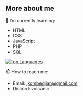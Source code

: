 ## More about me

🌱 I’m currently learning:
- HTML
- CSS
- JavaScript
- PHP
- SQL
<p>
<a href="https://github.com/anuraghazra/github-readme-stats">
<img src="https://github-readme-stats.vercel.app/api/top-langs/?username=volcanic-phoenix&layout=compact&theme=dracula&hide_border=true" alt="Top Languages">
</a>
</p>

📫 How to reach me:
- Email: jkombedjian@gmail.com
- Discord: volcanic
